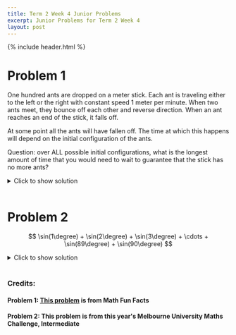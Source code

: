 ```yaml
---
title: Term 2 Week 4 Junior Problems
excerpt: Junior Problems for Term 2 Week 4
layout: post
---
```

{% include header.html %}

# Problem 1
One hundred ants are dropped on a meter stick. Each ant is traveling either to the left or the right with constant speed 1 meter per minute. When two ants meet, they bounce off each other and reverse direction. When an ant reaches an end of the stick, it falls off.

At some point all the ants will have fallen off. The time at which this happens will depend on the initial configuration of the ants.

Question: over ALL possible initial configurations, what is the longest amount of time that you would need to wait to guarantee that the stick has no more ants?

<details>
<summary>Click to show solution</summary>
All you need to realise is that two ants bouncing off of each other is equivalent to two ants <em>passing</em> through each other, in the sense that the positions of the ants just swaps and stays the same! As such, the longest that you would need to wait is 1 minute.
</details>
<br>

# Problem 2

$$
\sin(1\degree) + \sin(2\degree) + \sin(3\degree) + \cdots + \sin(89\degree) + \sin(90\degree)
$$

<details>
<summary>Click to show solution</summary>
$\sin(0\degree) + \sin(90\degree) = \sin(90\degree) = 1$ <br>
$\sin(1\degree) + \sin(89\degree) = \sin(90\degree) = 1$ <br>
$\sin(2\degree) + \sin(88\degree) = \sin(90\degree) = 1$ <br>
$\sin(3\degree) + \sin(87\degree) = \sin(90\degree) = 1$ <br>
$\cdots$ <br>
$\sin(88\degree) + \sin(2\degree) = \sin(90\degree) = 1$ <br>
$\sin(89\degree) + \sin(1\degree) = \sin(90\degree) = 1$ <br>
$\sin(90\degree) + \sin(0\degree) = \sin(90\degree) = 1$ <br>
<br>
The only remaining one that doesn't fit into this pattern would be $\sin(45\degree) = \frac{1}{2}$ <br>
As such, the solution is $\frac{91}{2} = 45.5$
</details>
<br>

### Credits:
#### Problem 1: [This problem](https://math.hmc.edu/funfacts/ants-on-a-stick/) is from Math Fun Facts
#### Problem 2: This problem is from this year's Melbourne University Maths Challenge, Intermediate
